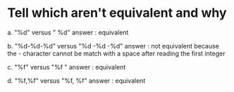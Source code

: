 # Tell which aren't equivalent and why

a. "%d" versus " %d"
    answer : equivalent

b. "%d-%d-%d" versus "%d -%d -%d"
    answer : not equivalent because the - character cannot be match with a space after reading the first integer

c. "%f" versus "%f "
    answer : equivalent

d. "%f,%f" versus "%f, %f"
    answer : equivalent